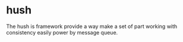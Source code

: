 # hush
The hush is framework provide a way make a set of part working with consistency easily power by message queue.
